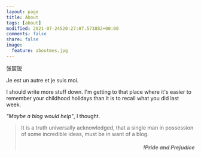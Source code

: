 ```yaml
---
layout: page
title: About
tags: [about]
modified: 2021-07-24S20:27:07.573882+00:00
comments: false
share: false
image:
  feature: aboutmes.jpg
---
```

张宸锐

Je est un autre et je suis moi.

I should write more stuff down.  I'm getting to that place where it's easier to remember your childhood holidays than it is to recall what you did last week.  

_"Maybe a blog would help"_, I thought.  

>It is a truth universally acknowledged, that a single man in possession of some incredible ideas, must be in want of a blog.
><h5 style="text-align:right">!Pride and Prejudice</h5>                                   
